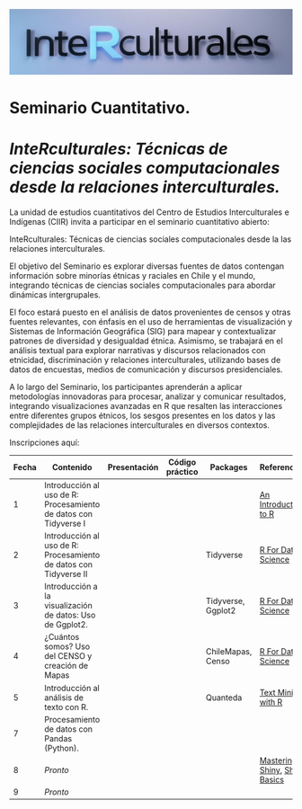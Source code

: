 ![](img/curso-r1.png)

# Seminario Cuantitativo.

# ***InteRculturales:** Técnicas de ciencias sociales computacionales desde la relaciones interculturales.*

La unidad de estudios cuantitativos del Centro de Estudios Interculturales e Indígenas (CIIR) invita a participar en el seminario cuantitativo abierto:

InteRculturales: Técnicas de ciencias sociales computacionales desde la las relaciones interculturales.

El objetivo del Seminario es explorar diversas fuentes de datos contengan información sobre minorías étnicas y raciales en Chile y el mundo, integrando técnicas de ciencias sociales computacionales para abordar dinámicas intergrupales.

El foco estará puesto en el análisis de datos provenientes de censos y otras fuentes relevantes, con énfasis en el uso de herramientas de visualización y Sistemas de Información Geográfica (SIG) para mapear y contextualizar patrones de diversidad y desigualdad étnica. Asimismo, se trabajará en el análisis textual para explorar narrativas y discursos relacionados con etnicidad, discriminación y relaciones interculturales, utilizando bases de datos de encuestas, medios de comunicación y discursos presidenciales.

A lo largo del Seminario, los participantes aprenderán a aplicar metodologías innovadoras para procesar, analizar y comunicar resultados, integrando visualizaciones avanzadas en R que resalten las interacciones entre diferentes grupos étnicos, los sesgos presentes en los datos y las complejidades de las relaciones interculturales en diversos contextos.

Inscripciones aquí:

| Fecha | Contenido                                                         | Presentación | Código práctico | Packages           | Referencias                                                                                                               |
|------------|---------------------|------------|------------|------------|------------|
| 1     | Introducción al uso de R: Procesamiento de datos con Tidyverse I  |              |                 |                    | [An Introduction to R](https://intro2r.com "An Introduction to R [Libro]")                                                |
| 2     | Introducción al uso de R: Procesamiento de datos con Tidyverse II |              |                 | Tidyverse          | [R For Data Science](https://r4ds.had.co.nz/ "R For Data Science")                                                        |
| 3     | Introducción a la visualización de datos: Uso de Ggplot2.         |              |                 | Tidyverse, Ggplot2 | [R For Data Science](https://r4ds.had.co.nz/ "R For Data Science")                                                        |
| 4     | ¿Cuántos somos? Uso del CENSO y creación de Mapas                 |              |                 | ChileMapas, Censo  | [R For Data Science](https://r4ds.had.co.nz/ "R For Data Science")                                                        |
| 5     | Introducción al análisis de texto con R.                          |              |                 | Quanteda           | [Text Mining with R](https://www.tidytextmining.com/)                                                                     |
| 7     | Procesamiento de datos con Pandas (Python).                       |              |                 |                    |                                                                                                                           |
| 8     | *Pronto*                                                          |              |                 |                    | [Mastering Shiny](https://mastering-shiny.org), [Shiny Basics](https://shiny.posit.co/r/getstarted/shiny-basics/lesson1/) |
| 9     | *Pronto*                                                          |              |                 |                    |                                                                                                                           |
